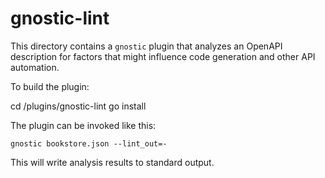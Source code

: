 # gnostic-lint

This directory contains a `gnostic` plugin that analyzes an OpenAPI
description for factors that might influence code generation and other
API automation.

To build the plugin:

  cd <gnostic-root>/plugins/gnostic-lint
	go install

The plugin can be invoked like this:

	gnostic bookstore.json --lint_out=-

This will write analysis results to standard output.

